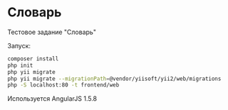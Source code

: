 Словарь
===============================

Тестовое задание "Словарь"

Запуск:
```bash
composer install
php init
php yii migrate
php yii migrate --migrationPath=@vendor/yiisoft/yii2/web/migrations
php -S localhost:80 -t frontend/web
```

Используется AngularJS 1.5.8
